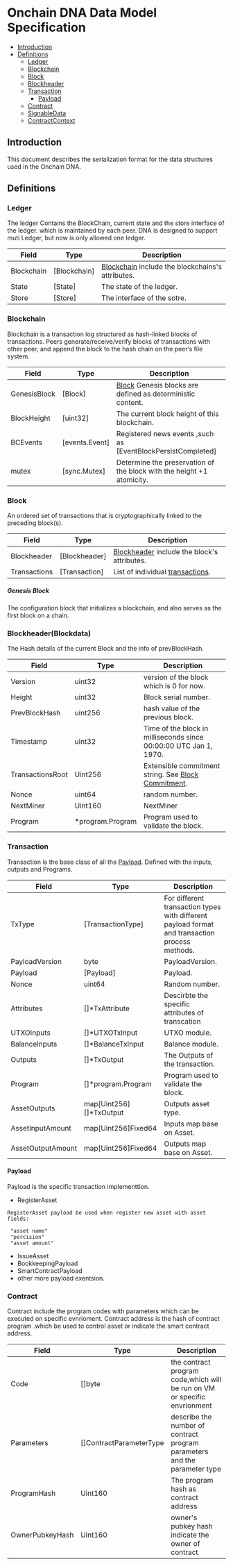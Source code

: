 # Onchain DNA Data Model Specification

* [Introduction](#introduction)
* [Definitions](#definitions)
  * [Ledger](#ledger)
  * [Blockchain](#Blockchain)
  * [Block](#Block)
  * [Blockheader](#Blockheader)
  * [Transaction](#Transaction)
     * [Payload](#Payload)
  * [Contract](#Contract)
  * [SignableData](#SignableData)
  * [ContractContext](#ContractContext)
  

## Introduction

This document describes the serialization format for the data structures used in the Onchain DNA.

## Definitions

### Ledger

The ledger Contains the BlockChain, current state and the store interface of the ledger. which is maintained by each peer.
DNA is designed to support muti Ledger, but now is only allowed one ledger.


Field               | Type              | Description
--------------------|-------------------|----------------------------------------------------------
Blockchain          | [Blockchain]     | [Blockchain](#Blockchain)  include the blockchains's attributes.
State               | [State]          | The state of the ledger.
Store               | [Store]          | The interface of the sotre.

### Blockchain
Blockchain is a transaction log structured as hash-linked blocks of transactions. 
Peers generate/receive/verify blocks of transactions with other peer, and append the block to the hash chain on the peer’s file system.

Field               | Type              | Description
--------------------|-------------------|----------------------------------------------------------
GenesisBlock        | [Block]          | [Block](#Block) Genesis blocks are defined as deterministic content.
BlockHeight         | [uint32]         | The current block height of this blockchain.
BCEvents            | [events.Event]  | Registered news events ,such as [EventBlockPersistCompleted]
mutex               | [sync.Mutex]    | Determine the preservation of the block with the height +1 atomicity.

### Block
An ordered set of transactions that is cryptographically linked to the preceding block(s).

Field               | Type              | Description
--------------------|-------------------|----------------------------------------------------------
Blockheader         | [Blockheader]     | [Blockheader](#Blockheader) include the block's attributes.
Transactions        | [Transaction]     | List of individual [transactions](#transaction).

##### Genesis Block
The configuration block that initializes a blockchain, and also serves as the first block on a chain.


### Blockheader(Blockdata)
The Hash details of the current Block and the info of prevBlockHash.


Field               | Type              | Description
--------------------|-------------------|----------------------------------------------------------
Version             | uint32            | version of the block which is 0 for now.
Height              | uint32            | Block serial number.
PrevBlockHash       | uint256           | hash value of the previous block.
Timestamp           | uint32            | Time of the block in milliseconds since 00:00:00 UTC Jan 1, 1970.
TransactionsRoot    | Uint256           | Extensible commitment string. See [Block Commitment](#block-commitment).
Nonce               | uint64            | random number.
NextMiner           | Uint160           | NextMiner
Program             | *program.Program  | Program used to validate the block.

### Transaction
Transaction is the base class of all the [Payload](#Payload). Defined with the inputs, outputs and Programs.


Field               | Type              | Description
--------------------|-------------------|----------------------------------------------------------
TxType              | [TransactionType]| For different transaction types with different payload format and transaction process methods.
PayloadVersion      | byte             | PayloadVersion.
Payload             | [Payload]       | Payload.
Nonce               | uint64           | Random number.
Attributes          | []*TxAttribute   | Descirbte the specific attributes of transcation
UTXOInputs          | []*UTXOTxInput   | UTXO module.
BalanceInputs       | []*BalanceTxInput| Balance module.
Outputs             | []*TxOutput      | The Outputs of the transaction.
Program             | []*program.Program | Program used to validate the block.
AssetOutputs        | map[Uint256][]*TxOutput | Outputs asset type.
AssetInputAmount    | map[Uint256]Fixed64 | Inputs map base on Asset.
AssetOutputAmount   | map[Uint256]Fixed64 | Outputs map base on Asset.

#### Payload
Payload is the specific transaction implementtion.

* RegisterAsset

```
RegisterAsset payload be used when register new asset with asset fields:

 "asset name"
 "percision"
 "asset amount"

```
* IssueAsset
* BookkeepingPayload
* SmartContractPayload
* other more payload exentsion.

### Contract
Contract include the program codes with parameters which can be executed on specific evnrioment.
Contract address is the hash of contract program .which be used to control asset or indicate the smart contract address.

Field               | Type              | Description
--------------------|-------------------|----------------------------------------------------------
Code                | []byte            | the contract program code,which will be run on VM or specific envrionment
Parameters          | []ContractParameterType| describe the number of contract program parameters and the parameter type
ProgramHash         | Uint160           | The program hash as contract address
OwnerPubkeyHash     | Uint160           | owner's pubkey hash indicate the owner of contract




